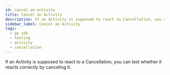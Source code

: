 ```yaml
---
id: cancel-an-activity
title: Cancel an Activity
description: If an Activity is supposed to react to Cancellation, you can test whether it reacts correctly by canceling it.
sidebar_label: Cancel an Activity
tags:
  - go sdk
  - testing
  - activity
  - cancellation
---
```


If an Activity is supposed to react to a Cancellation, you can test whether it reacts correctly by canceling it.
